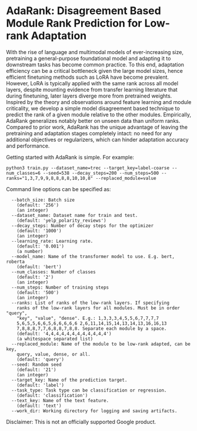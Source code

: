 # AdaRank: Disagreement Based Module Rank Prediction for Low-rank Adaptation

With the rise of language and multimodal models of ever-increasing size, pretraining a general-purpose foundational model and adapting it to downstream tasks has become common practice. To this end, adaptation efficiency can be a critical bottleneck given the large model sizes, hence efficient finetuning methods such as LoRA have become prevalent. However, LoRA is typically applied with the same rank across all model layers, despite mounting evidence from transfer learning literature that during finetuning, later layers diverge more from pretrained weights. Inspired by the theory and observations around feature learning and module criticality, we develop a simple model disagreement based technique to predict the rank of a given module relative to the other modules. Empirically, AdaRank generalizes notably better on unseen data than uniform ranks. Compared to prior work, AdaRank has the unique advantage of leaving the pretraining and adaptation stages completely intact: no need for any additional objectives or regularizers, which can hinder adaptation accuracy and performance.

Getting started with AdaRank is simple. For example:

```
python3 train.py --dataset_name=trec --target_key=label-coarse --num_classes=6 --seed=538 --decay_steps=200 --num_steps=500 --ranks="1,3,7,9,9,8,8,8,8,10,10,8" --replaced_module=value
```

Command line options can be specified as:
```
  --batch_size: Batch size
    (default: '256')
    (an integer)
  --dataset_name: Dataset name for train and test.
    (default: 'yelp_polarity_reviews')
  --decay_steps: Number of decay steps for the optimizer
    (default: '1000')
    (an integer)
  --learning_rate: Learning rate.
    (default: '0.001')
    (a number)
  --model_name: Name of the transformer model to use. E.g. bert, roberta
    (default: 'bert')
  --num_classes: Number of classes
    (default: '2')
    (an integer)
  --num_steps: Number of training steps
    (default: '500')
    (an integer)
  --ranks: List of ranks of the low-rank layers. If specifying
    ranks of the low-rank layers for all modules. Must be in order "query",
    "key", "value", "dense". E.g.: 1,3,3,3,4,5,5,6,7,7,7,7
    5,6,5,5,6,6,5,6,6,6,6,6 2,6,11,14,15,14,13,14,13,16,16,13
    7,8,8,8,7,7,6,8,8,7,8,8. Separate each module by a space.
    (default: '4,4,4,4,4,4,4,4,4,4,4,4')
    (a whitespace separated list)
  --replaced_module: Name of the module to be low-rank adapted, can be key,
    query, value, dense, or all.
    (default: 'query')
  --seed: Random seed
    (default: '21')
    (an integer)
  --target_key: Name of the prediction target.
    (default: 'label')
  --task_type: Task type can be classification or regression.
    (default: 'classification')
  --text_key: Name of the text feature.
    (default: 'text')
  --work_dir: Working directory for logging and saving artifacts.
```

Disclaimer: This is not an officially supported Google product.


